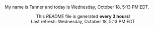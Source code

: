 My name is Tanner and today is Wednesday, October 18, 5:13 PM EDT.

<p align="center">This <i>README</i> file is generated <b>every 3 hours</b>!</br>Last refresh: Wednesday, October 18, 5:13 PM EDT<br /></p>
